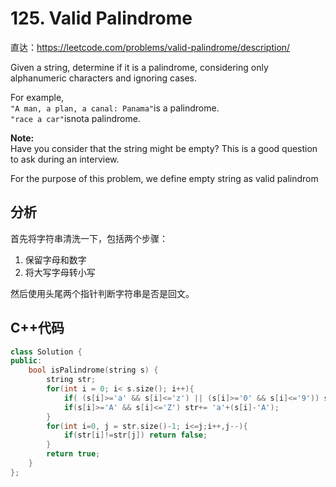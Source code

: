 # 125. Valid Palindrome

直达：https://leetcode.com/problems/valid-palindrome/description/

Given a string, determine if it is a palindrome, considering only alphanumeric characters and ignoring cases.

For example,  
`"A man, a plan, a canal: Panama"`is a palindrome.  
`"race a car"`isnota palindrome.

**Note:**  
Have you consider that the string might be empty? This is a good question to ask during an interview.

For the purpose of this problem, we define empty string as valid palindrom

## 分析

首先将字符串清洗一下，包括两个步骤：

1. 保留字母和数字
2. 将大写字母转小写

然后使用头尾两个指针判断字符串是否是回文。

## C++代码

```cpp
class Solution {
public:
    bool isPalindrome(string s) {
        string str;
        for(int i = 0; i< s.size(); i++){
            if( (s[i]>='a' && s[i]<='z') || (s[i]>='0' && s[i]<='9')) str+=s[i];
            if(s[i]>='A' && s[i]<='Z') str+= 'a'+(s[i]-'A');
        }
        for(int i=0, j = str.size()-1; i<=j;i++,j--){
            if(str[i]!=str[j]) return false;
        }
        return true;
    }
};
```



